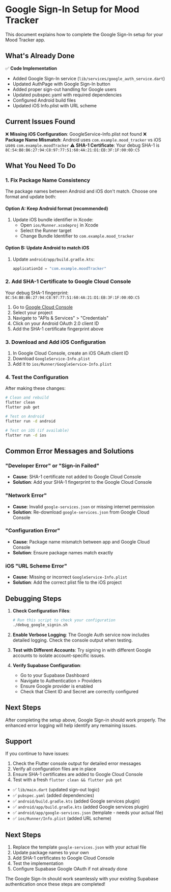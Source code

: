 # Google Sign-In Setup for Mood Tracker

This document explains how to complete the Google Sign-In setup for your Mood Tracker app.

## What's Already Done

✅ **Code Implementation**
- Added Google Sign-In service (`lib/services/google_auth_service.dart`)
- Updated AuthPage with Google Sign-In button
- Added proper sign-out handling for Google users
- Updated pubspec.yaml with required dependencies
- Configured Android build files
- Updated iOS Info.plist with URL scheme

## Current Issues Found

❌ **Missing iOS Configuration**: GoogleService-Info.plist not found
❌ **Package Name Mismatch**: Android uses `com.example.mood_tracker` vs iOS uses `com.example.moodTracker`
⚠️ **SHA-1 Certificate**: Your debug SHA-1 is `8C:54:B8:B6:27:94:C8:97:77:51:60:4A:21:D1:EB:3F:1F:00:0D:C5`

## What You Need To Do

### 1. Fix Package Name Consistency

The package names between Android and iOS don't match. Choose one format and update both:

#### Option A: Keep Android format (recommended)
1. Update iOS bundle identifier in Xcode:
   - Open `ios/Runner.xcodeproj` in Xcode
   - Select the Runner target
   - Change Bundle Identifier to `com.example.mood_tracker`

#### Option B: Update Android to match iOS
1. Update `android/app/build.gradle.kts`:
   ```kotlin
   applicationId = "com.example.moodTracker"
   ```

### 2. Add SHA-1 Certificate to Google Cloud Console

Your debug SHA-1 fingerprint: `8C:54:B8:B6:27:94:C8:97:77:51:60:4A:21:D1:EB:3F:1F:00:0D:C5`

1. Go to [Google Cloud Console](https://console.cloud.google.com/)
2. Select your project
3. Navigate to "APIs & Services" > "Credentials"
4. Click on your Android OAuth 2.0 client ID
5. Add the SHA-1 certificate fingerprint above

### 3. Download and Add iOS Configuration

1. In Google Cloud Console, create an iOS OAuth client ID
2. Download `GoogleService-Info.plist`
3. Add it to `ios/Runner/GoogleService-Info.plist`

### 4. Test the Configuration

After making these changes:

```bash
# Clean and rebuild
flutter clean
flutter pub get

# Test on Android
flutter run -d android

# Test on iOS (if available)
flutter run -d ios
```

## Common Error Messages and Solutions

### "Developer Error" or "Sign-in Failed"
- **Cause**: SHA-1 certificate not added to Google Cloud Console
- **Solution**: Add your SHA-1 fingerprint to the Google Cloud Console

### "Network Error"
- **Cause**: Invalid `google-services.json` or missing internet permission
- **Solution**: Re-download `google-services.json` from Google Cloud Console

### "Configuration Error"
- **Cause**: Package name mismatch between app and Google Cloud Console
- **Solution**: Ensure package names match exactly

### iOS "URL Scheme Error"
- **Cause**: Missing or incorrect `GoogleService-Info.plist`
- **Solution**: Add the correct plist file to the iOS project

## Debugging Steps

1. **Check Configuration Files**:
   ```bash
   # Run this script to check your configuration
   ./debug_google_signin.sh
   ```

2. **Enable Verbose Logging**:
   The Google Auth service now includes detailed logging. Check the console output when testing.

3. **Test with Different Accounts**:
   Try signing in with different Google accounts to isolate account-specific issues.

4. **Verify Supabase Configuration**:
   - Go to your Supabase Dashboard
   - Navigate to Authentication > Providers
   - Ensure Google provider is enabled
   - Check that Client ID and Secret are correctly configured

## Next Steps

After completing the setup above, Google Sign-in should work properly. The enhanced error logging will help identify any remaining issues.

## Support

If you continue to have issues:
1. Check the Flutter console output for detailed error messages
2. Verify all configuration files are in place
3. Ensure SHA-1 certificates are added to Google Cloud Console
4. Test with a fresh `flutter clean && flutter pub get`
- ✅ `lib/main.dart` (updated sign-out logic)
- ✅ `pubspec.yaml` (added dependencies)
- ✅ `android/build.gradle.kts` (added Google services plugin)
- ✅ `android/app/build.gradle.kts` (added Google services plugin)
- ✅ `android/app/google-services.json` (template - needs your actual file)
- ✅ `ios/Runner/Info.plist` (added URL scheme)

## Next Steps

1. Replace the template `google-services.json` with your actual file
2. Update package names to your own
3. Add SHA-1 certificates to Google Cloud Console
4. Test the implementation
5. Configure Supabase Google OAuth if not already done

The Google Sign-In should work seamlessly with your existing Supabase authentication once these steps are completed!
